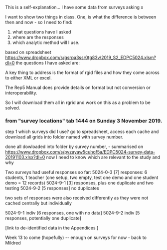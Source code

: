This is a self-explanation...
I have some data from surveys asking
x

I want to show two things in class.
One, is what the difference is between then and now - so I need to find:

1. what questions have I asked
1. where are the responses
1. which analytic method will I use.

based on spreadsheet
https://www.dropbox.com/s/gsrpa3ssr0tg83v/2019_S2_EDPC5024.xlsm?dl=0
the questions I have asked are:

A key thing to address is the format of rgid files and how they come across to either XML or excel.

The Rep5 Manual does provide details on format but not conversion or interoperability.

So I will download them all in rgrid and work on this as a problem to be solved.

### from "survey locations" tab 1444 on Sunday 3 November 2019.

step 1
which surveys did I use? go to spreadsheet, access each cache and download all grids into folder named with survey number.

done all dowloaded into folder by survey number, - summarised on https://www.dropbox.com/s/pvzayaw5cuhof5a/EDPC5024-survey-data-20191103.xlsx?dl=0
now I need to know which are relevant to the study and why

Two surveys had useful responses so far:
5024-0-3 [7] responses: 6 students, 1 teacher (one setup, two empty, test one demo and one student demo = 12 records)
5024-9-1 [3] responses, plus one duplicate and two testing
5024-9-2 [5 responses] no duplicates

two sets of responses were also received differently as they were not cached centrally but individually

5024-9-1 indiv [6 responses, one with no data]
5024-9-2 indiv [5 responses, potentially one duplicate]

[link to de-identified data in the Appendices ]

Week 13 to come (hopefully)
-- enough on surveys for now - back to Mildred
